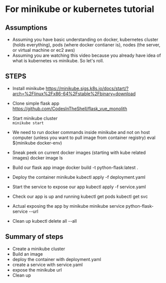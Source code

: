 


# For minikube or kubernetes tutorial

## Assumptions
- Assuming you have basic understanding on docker, kubernetes cluster (holds everything), pods (where docker contianer is), nodes (the server, or virtual machine or ec2 aws)
- Assuming you are watching this video because you already have idea of what is kubernetes vs minikube. So let's roll.


## STEPS

- Install minikube https://minikube.sigs.k8s.io/docs/start/?arch=%2Flinux%2Fx86-64%2Fstable%2Fbinary+download
- Clone simple flask app https://github.com/CodesInTheShell/flask_vue_monolith


- Start minikube cluster <br>
  `minikube start`

- We need to run docker commands inside minikube and not on host computer (unless you want to pull image from container registry)
  eval $(minikube docker-env)

- Sneak peek on current docker images (starting with kube related images)
docker image ls

- Build our flask app image
docker build -t python-flask:latest .

- Deploy the container
minikube kubectl apply -f deployment.yaml

- Start the service to expose our app
kubectl apply -f service.yaml

- Check our app is up and running
kubectl get pods
kubectl get svc

- Actual exposing the app by minikube
minikube service python-flask-service --url

- Clean up
kubectl delete all --all


## Summary of steps
- Create a minikube cluster
- Build an image
- deploy the container with deployment.yaml
- create a service with service.yaml
- expose the minikube url
- Clean up
